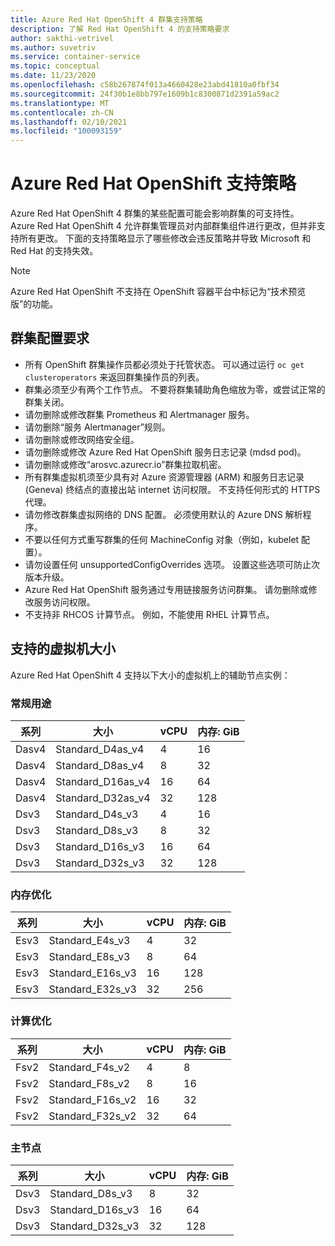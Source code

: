 ```yaml
---
title: Azure Red Hat OpenShift 4 群集支持策略
description: 了解 Red Hat OpenShift 4 的支持策略要求
author: sakthi-vetrivel
ms.author: suvetriv
ms.service: container-service
ms.topic: conceptual
ms.date: 11/23/2020
ms.openlocfilehash: c58b267874f013a4660428e23abd41810a0fbf34
ms.sourcegitcommit: 24f30b1e8bb797e1609b1c8300871d2391a59ac2
ms.translationtype: MT
ms.contentlocale: zh-CN
ms.lasthandoff: 02/10/2021
ms.locfileid: "100093159"
---
```

# <a name="azure-red-hat-openshift-support-policy"></a>Azure Red Hat OpenShift 支持策略

Azure Red Hat OpenShift 4 群集的某些配置可能会影响群集的可支持性。 Azure Red Hat OpenShift 4 允许群集管理员对内部群集组件进行更改，但并非支持所有更改。 下面的支持策略显示了哪些修改会违反策略并导致 Microsoft 和 Red Hat 的支持失效。

> [!NOTE]
> Azure Red Hat OpenShift 不支持在 OpenShift 容器平台中标记为“技术预览版”的功能。

## <a name="cluster-configuration-requirements"></a>群集配置要求

* 所有 OpenShift 群集操作员都必须处于托管状态。 可以通过运行 `oc get clusteroperators` 来返回群集操作员的列表。
* 群集必须至少有两个工作节点。 不要将群集辅助角色缩放为零，或尝试正常的群集关闭。
* 请勿删除或修改群集 Prometheus 和 Alertmanager 服务。
* 请勿删除“服务 Alertmanager”规则。
* 请勿删除或修改网络安全组。
* 请勿删除或修改 Azure Red Hat OpenShift 服务日志记录 (mdsd pod)。
* 请勿删除或修改“arosvc.azurecr.io”群集拉取机密。
* 所有群集虚拟机须至少具有对 Azure 资源管理器 (ARM) 和服务日志记录 (Geneva) 终结点的直接出站 internet 访问权限。  不支持任何形式的 HTTPS 代理。
* 请勿修改群集虚拟网络的 DNS 配置。 必须使用默认的 Azure DNS 解析程序。
* 不要以任何方式重写群集的任何 MachineConfig 对象（例如，kubelet 配置）。
* 请勿设置任何 unsupportedConfigOverrides 选项。 设置这些选项可防止次版本升级。
* Azure Red Hat OpenShift 服务通过专用链接服务访问群集。  请勿删除或修改服务访问权限。
* 不支持非 RHCOS 计算节点。 例如，不能使用 RHEL 计算节点。

## <a name="supported-virtual-machine-sizes"></a>支持的虚拟机大小

Azure Red Hat OpenShift 4 支持以下大小的虚拟机上的辅助节点实例：

### <a name="general-purpose"></a>常规用途

|系列|大小|vCPU|内存: GiB|
|-|-|-|-|
|Dasv4|Standard_D4as_v4|4|16|
|Dasv4|Standard_D8as_v4|8|32|
|Dasv4|Standard_D16as_v4|16|64|
|Dasv4|Standard_D32as_v4|32|128|
|Dsv3|Standard_D4s_v3|4|16|
|Dsv3|Standard_D8s_v3|8|32|
|Dsv3|Standard_D16s_v3|16|64|
|Dsv3|Standard_D32s_v3|32|128|

### <a name="memory-optimized"></a>内存优化

|系列|大小|vCPU|内存: GiB|
|-|-|-|-|
|Esv3|Standard_E4s_v3|4|32|
|Esv3|Standard_E8s_v3|8|64|
|Esv3|Standard_E16s_v3|16|128|
|Esv3|Standard_E32s_v3|32|256|

### <a name="compute-optimized"></a>计算优化

|系列|大小|vCPU|内存: GiB|
|-|-|-|-|
|Fsv2|Standard_F4s_v2|4|8|
|Fsv2|Standard_F8s_v2|8|16|
|Fsv2|Standard_F16s_v2|16|32|
|Fsv2|Standard_F32s_v2|32|64|

### <a name="master-nodes"></a>主节点

|系列|大小|vCPU|内存: GiB|
|-|-|-|-|
|Dsv3|Standard_D8s_v3|8|32|
|Dsv3|Standard_D16s_v3|16|64|
|Dsv3|Standard_D32s_v3|32|128|
